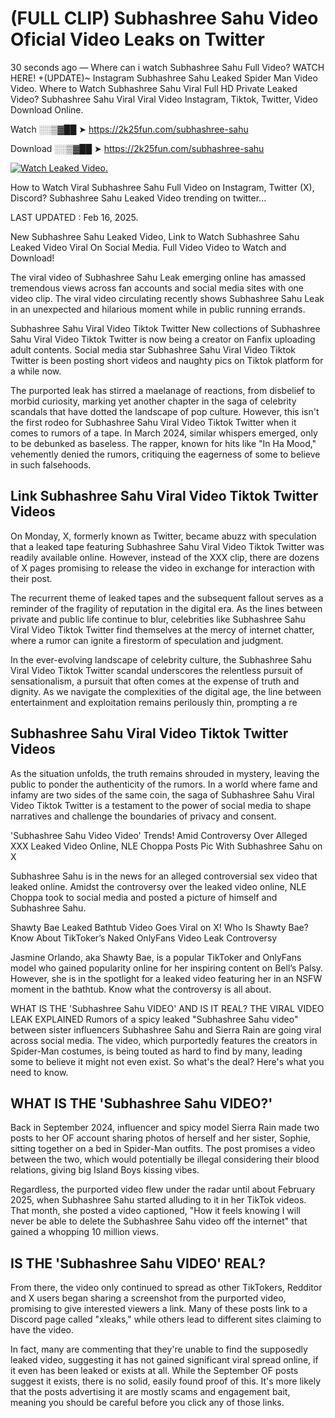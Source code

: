# (FULL CLIP) Subhashree Sahu Video Oficial Video Leaks on Twitter

30 seconds ago — Where can i watch Subhashree Sahu Full Video? WATCH HERE! +(UPDATE)~ Instagram Subhashree Sahu Leaked Spider Man Video Video. Where to Watch Subhashree Sahu Viral Full HD Private Leaked Video? Subhashree Sahu Viral Viral Video Instagram, Tiktok, Twitter, Video Download Online.

Watch ░░▒▓██ ➤ https://2k25fun.com/subhashree-sahu

Download ░░▒▓██ ➤ https://2k25fun.com/subhashree-sahu

[![Watch Leaked Video.](https://miro.medium.com/v2/resize:fit:828/format:webp/1*cilzJN44JGOrTw9NJCrNHA.gif "Watch Leaked Video")](https://2k25fun.com/subhashree-sahu)

How to Watch Viral Subhashree Sahu Full Video on Instagram, Twitter (X), Discord? Subhashree Sahu Leaked Video trending on twitter...

LAST UPDATED : Feb 16, 2025.

New Subhashree Sahu Leaked Video, Link to Watch Subhashree Sahu Leaked Video Viral On Social Media. Full Video Video to Watch and Download!

The viral video of Subhashree Sahu Leak emerging online has amassed tremendous views across fan accounts and social media sites with one video clip. The viral video circulating recently shows Subhashree Sahu Leak in an unexpected and hilarious moment while in public running errands.

Subhashree Sahu Viral Video Tiktok Twitter New collections of Subhashree Sahu Viral Video Tiktok Twitter is now being a creator on Fanfix uploading adult contents. Social media star Subhashree Sahu Viral Video Tiktok Twitter is been posting short videos and naughty pics on Tiktok platform for a while now.

The purported leak has stirred a maelanage of reactions, from disbelief to morbid curiosity, marking yet another chapter in the saga of celebrity scandals that have dotted the landscape of pop culture. However, this isn't the first rodeo for Subhashree Sahu Viral Video Tiktok Twitter when it comes to rumors of a tape. In March 2024, similar whispers emerged, only to be debunked as baseless. The rapper, known for hits like "In Ha Mood," vehemently denied the rumors, critiquing the eagerness of some to believe in such falsehoods.

## Link Subhashree Sahu Viral Video Tiktok Twitter Videos

On Monday, X, formerly known as Twitter, became abuzz with speculation that a leaked tape featuring Subhashree Sahu Viral Video Tiktok Twitter was readily available online. However, instead of the XXX clip, there are dozens of X pages promising to release the video in exchange for interaction with their post.

The recurrent theme of leaked tapes and the subsequent fallout serves as a reminder of the fragility of reputation in the digital era. As the lines between private and public life continue to blur, celebrities like Subhashree Sahu Viral Video Tiktok Twitter find themselves at the mercy of internet chatter, where a rumor can ignite a firestorm of speculation and judgment.

In the ever-evolving landscape of celebrity culture, the Subhashree Sahu Viral Video Tiktok Twitter scandal underscores the relentless pursuit of sensationalism, a pursuit that often comes at the expense of truth and dignity. As we navigate the complexities of the digital age, the line between entertainment and exploitation remains perilously thin, prompting a re

##  Subhashree Sahu Viral Video Tiktok Twitter Videos

As the situation unfolds, the truth remains shrouded in mystery, leaving the public to ponder the authenticity of the rumors. In a world where fame and infamy are two sides of the same coin, the saga of Subhashree Sahu Viral Video Tiktok Twitter is a testament to the power of social media to shape narratives and challenge the boundaries of privacy and consent.

'Subhashree Sahu Video Video' Trends! Amid Controversy Over Alleged XXX Leaked Video Online, NLE Choppa Posts Pic With Subhashree Sahu on X

Subhashree Sahu is in the news for an alleged controversial sex video that leaked online. Amidst the controversy over the leaked video online, NLE Choppa took to social media and posted a picture of himself and Subhashree Sahu.

Shawty Bae Leaked Bathtub Video Goes Viral on X! Who Is Shawty Bae? Know About TikToker’s Naked OnlyFans Video Leak Controversy

Jasmine Orlando, aka Shawty Bae, is a popular TikToker and OnlyFans model who gained popularity online for her inspiring content on Bell’s Palsy. However, she is in the spotlight for a leaked video featuring her in an NSFW moment in the bathtub. Know what the controversy is all about.

WHAT IS THE 'Subhashree Sahu VIDEO' AND IS IT REAL? THE VIRAL VIDEO LEAK EXPLAINED Rumors of a spicy leaked "Subhashree Sahu video" between sister influencers Subhashree Sahu and Sierra Rain are going viral across social media. The video, which purportedly features the creators in Spider-Man costumes, is being touted as hard to find by many, leading some to believe it might not even exist. So what's the deal? Here's what you need to know.

## WHAT IS THE 'Subhashree Sahu VIDEO?'

Back in September 2024, influencer and spicy model Sierra Rain made two posts to her OF account sharing photos of herself and her sister, Sophie, sitting together on a bed in Spider-Man outfits. The post promises a video between the two, which would potentially be illegal considering their blood relations, giving big Island Boys kissing vibes.

Regardless, the purported video flew under the radar until about February 2025, when Subhashree Sahu started alluding to it in her TikTok videos. That month, she posted a video captioned, "How it feels knowing I will never be able to delete the Subhashree Sahu video off the internet" that gained a whopping 10 million views.

## IS THE 'Subhashree Sahu VIDEO' REAL?

From there, the video only continued to spread as other TikTokers, Redditor and X users began sharing a screenshot from the purported video, promising to give interested viewers a link. Many of these posts link to a Discord page called "xleaks," while others lead to different sites claiming to have the video.

In fact, many are commenting that they're unable to find the supposedly leaked video, suggesting it has not gained significant viral spread online, if it even has been leaked or exists at all. While the September OF posts suggest it exists, there is no solid, easily found proof of this. It's more likely that the posts advertising it are mostly scams and engagement bait, meaning you should be careful before you click any of those links.